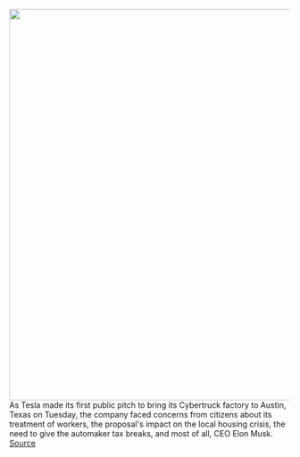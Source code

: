 <img src='https://cdn.vox-cdn.com/thumbor/i5AHUSHCeLvlTuV8WbK97wnHob4=/0x0:2040x1530/1200x800/filters:focal(845x726:1171x1052)/cdn.vox-cdn.com/uploads/chorus_image/image/66978244/tesla_austin_land_1983.0.jpg' width='700px' /><br/>
As Tesla made its first public pitch to bring its Cybertruck factory to Austin, Texas on Tuesday, the company faced concerns from citizens about its treatment of workers, the proposal's impact on the local housing crisis, the need to give the automaker tax breaks, and most of all, CEO Elon Musk.
<a href='https://www.theverge.com/2020/6/24/21300909/tesla-austin-cybertruck-gigafactory-elon-musk-tax-breaks'> Source <a/>